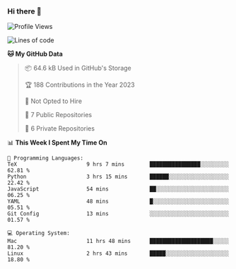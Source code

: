 ### Hi there 👋

<!--
**huayuan4396/huayuan4396** is a ✨ _special_ ✨ repository because its `README.md` (this file) appears on your GitHub profile.

Here are some ideas to get you started:

- 🔭 I’m currently working on ...
- 🌱 I’m currently learning ...
- 👯 I’m looking to collaborate on ...
- 🤔 I’m looking for help with ...
- 💬 Ask me about ...
- 📫 How to reach me: ...
- 😄 Pronouns: ...
- ⚡ Fun fact: ...
-->

<!--START_SECTION:waka-->
![Profile Views](http://img.shields.io/badge/Profile%20Views-3-blue)

![Lines of code](https://img.shields.io/badge/From%20Hello%20World%20I%27ve%20Written-180.1%20thousand%20lines%20of%20code-blue)

**🐱 My GitHub Data** 

> 📦 64.6 kB Used in GitHub's Storage 
 > 
> 🏆 188 Contributions in the Year 2023
 > 
> 🚫 Not Opted to Hire
 > 
> 📜 7 Public Repositories 
 > 
> 🔑 6 Private Repositories 
 > 
📊 **This Week I Spent My Time On** 

```text
💬 Programming Languages: 
TeX                      9 hrs 7 mins        ████████████████░░░░░░░░░   62.81 % 
Python                   3 hrs 15 mins       ██████░░░░░░░░░░░░░░░░░░░   22.42 % 
JavaScript               54 mins             ██░░░░░░░░░░░░░░░░░░░░░░░   06.25 % 
YAML                     48 mins             █░░░░░░░░░░░░░░░░░░░░░░░░   05.51 % 
Git Config               13 mins             ░░░░░░░░░░░░░░░░░░░░░░░░░   01.57 % 

💻 Operating System: 
Mac                      11 hrs 48 mins      ████████████████████░░░░░   81.20 % 
Linux                    2 hrs 43 mins       █████░░░░░░░░░░░░░░░░░░░░   18.80 % 
```


<!--END_SECTION:waka-->
